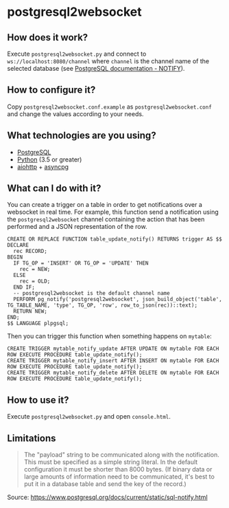 # postgresql2websocket

## How does it work?

Execute `postgresql2websocket.py` and connect to `ws://localhost:8080/channel` where `channel` is the channel name of the selected database (see [PostgreSQL documentation - NOTIFY](https://www.postgresql.org/docs/current/static/sql-notify.html)).

## How to configure it?

Copy `postgresql2websocket.conf.example` as `postgresql2websocket.conf` and change the values according to your needs.

## What technologies are you using?

* [PostgreSQL](https://www.postgresql.org/)
* [Python](https://www.python.org/) (3.5 or greater)
* [aiohttp](http://aiohttp.readthedocs.io/) + [asyncpg](https://github.com/MagicStack/asyncpg)

## What can I do with it?

You can create a trigger on a table in order to get notifications over a websocket in real time. For example, this function send a notification using the `postgresql2websocket` channel containing the action that has been performed and a JSON representation of the row.
```
CREATE OR REPLACE FUNCTION table_update_notify() RETURNS trigger AS $$
DECLARE
  rec RECORD;
BEGIN
  IF TG_OP = 'INSERT' OR TG_OP = 'UPDATE' THEN
    rec = NEW;
  ELSE
    rec = OLD;
  END IF;
  -- postgresql2websocket is the default channel name
  PERFORM pg_notify('postgresql2websocket', json_build_object('table', TG_TABLE_NAME, 'type', TG_OP, 'row', row_to_json(rec))::text);
  RETURN NEW;
END;
$$ LANGUAGE plpgsql;
```

Then you can trigger this function when something happens on `mytable`:
```
CREATE TRIGGER mytable_notify_update AFTER UPDATE ON mytable FOR EACH ROW EXECUTE PROCEDURE table_update_notify();
CREATE TRIGGER mytable_notify_insert AFTER INSERT ON mytable FOR EACH ROW EXECUTE PROCEDURE table_update_notify();
CREATE TRIGGER mytable_notify_delete AFTER DELETE ON mytable FOR EACH ROW EXECUTE PROCEDURE table_update_notify();
```

## How to use it?

Execute `postgresql2websocket.py` and open `console.html`.

## Limitations

> The "payload" string to be communicated along with the notification. This must be specified as a simple string literal. In the default configuration it must be shorter than 8000 bytes. (If binary data or large amounts of information need to be communicated, it's best to put it in a database table and send the key of the record.)

Source: https://www.postgresql.org/docs/current/static/sql-notify.html
